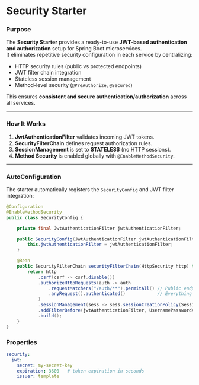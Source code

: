 # Security Starter

### Purpose
The **Security Starter** provides a ready-to-use **JWT-based authentication and authorization** setup for Spring Boot microservices.  
It eliminates repetitive security configuration in each service by centralizing:

- HTTP security rules (public vs protected endpoints)
- JWT filter chain integration
- Stateless session management
- Method-level security (`@PreAuthorize`, `@Secured`)

This ensures **consistent and secure authentication/authorization** across all services.

---

### How It Works
1. **JwtAuthenticationFilter** validates incoming JWT tokens.
2. **SecurityFilterChain** defines request authorization rules.
3. **SessionManagement** is set to **STATELESS** (no HTTP sessions).
4. **Method Security** is enabled globally with `@EnableMethodSecurity`.

---

### AutoConfiguration
The starter automatically registers the `SecurityConfig` and JWT filter integration:

```java
@Configuration
@EnableMethodSecurity
public class SecurityConfig {

    private final JwtAuthenticationFilter jwtAuthenticationFilter;

    public SecurityConfig(JwtAuthenticationFilter jwtAuthenticationFilter) {
        this.jwtAuthenticationFilter = jwtAuthenticationFilter;
    }

    @Bean
    public SecurityFilterChain securityFilterChain(HttpSecurity http) throws Exception {
        return http
            .csrf(csrf -> csrf.disable())
            .authorizeHttpRequests(auth -> auth
                .requestMatchers("/auth/**").permitAll() // Public endpoints
                .anyRequest().authenticated()            // Everything else requires JWT
            )
            .sessionManagement(sess -> sess.sessionCreationPolicy(SessionCreationPolicy.STATELESS))
            .addFilterBefore(jwtAuthenticationFilter, UsernamePasswordAuthenticationFilter.class)
            .build();
    }
}
```

### Properties
```yaml
security:
  jwt:
    secret: my-secret-key
    expiration: 3600   # token expiration in seconds
    issuer: template
